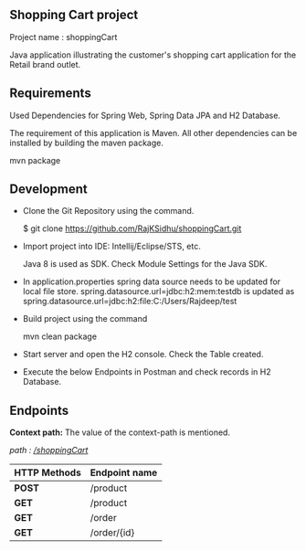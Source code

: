 ## Shopping Cart project
 Project name : shoppingCart

Java application illustrating the customer's shopping cart application for the Retail brand outlet.

## Requirements
Used Dependencies for Spring Web, Spring Data JPA and H2 Database. 

The requirement of this application is Maven. All other dependencies can be installed by building the maven package.

mvn package

## Development

* Clone the Git Repository using the command.

  $ git clone https://github.com/RajKSidhu/shoppingCart.git

* Import project into IDE: Intellij/Eclipse/STS, etc. 

  Java 8 is used as SDK.
Check Module Settings for the Java SDK. 
* In application.properties spring data source needs to be updated for local file store.
 spring.datasource.url=jdbc:h2:mem:testdb
 is updated as
 spring.datasource.url=jdbc:h2:file:C:/Users/Rajdeep/test

* Build project using the command

   mvn clean package

* Start server and open the H2 console.  Check the Table created. 

* Execute the below Endpoints in Postman and check records in H2 Database. 
 
## Endpoints
**Context path:** The value of the context-path is mentioned. 

*path : [/shoppingCart](/shoppingCart)*

HTTP Methods | Endpoint name 
---|---|
**POST** | /product
**GET** | /product
**GET** | /order
**GET** | /order/{id}
